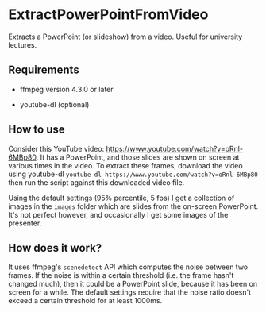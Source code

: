# ExtractPowerPointFromVideo
Extracts a PowerPoint (or slideshow) from a video. Useful for university lectures.

## Requirements

- ffmpeg version 4.3.0 or later

- youtube-dl (optional)

## How to use

Consider this YouTube video: https://www.youtube.com/watch?v=oRnl-6MBp80. It has a PowerPoint, and those slides are shown on screen at various times in the video. To extract these frames, download the video using youtube-dl `youtube-dl https://www.youtube.com/watch?v=oRnl-6MBp80` then run the script against this downloaded video file.

Using the default settings (95% percentile, 5 fps) I get a collection of images in the `images` folder which are slides from the on-screen PowerPoint. It's not perfect however, and occasionally I get some images of the presenter.


## How does it work?

It uses ffmpeg's `scenedetect` API which computes the noise between two frames. If the noise is within a certain threshold (i.e. the frame hasn't changed much), then it could be a PowerPoint slide, because it has been on screen for a while. The default settings require that the noise ratio doesn't exceed a certain threshold for at least 1000ms.

